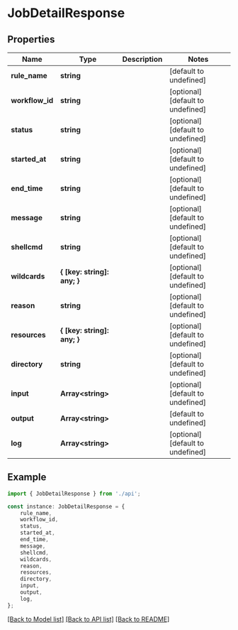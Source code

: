 # JobDetailResponse


## Properties

Name | Type | Description | Notes
------------ | ------------- | ------------- | -------------
**rule_name** | **string** |  | [default to undefined]
**workflow_id** | **string** |  | [optional] [default to undefined]
**status** | **string** |  | [optional] [default to undefined]
**started_at** | **string** |  | [optional] [default to undefined]
**end_time** | **string** |  | [optional] [default to undefined]
**message** | **string** |  | [optional] [default to undefined]
**shellcmd** | **string** |  | [optional] [default to undefined]
**wildcards** | **{ [key: string]: any; }** |  | [optional] [default to undefined]
**reason** | **string** |  | [optional] [default to undefined]
**resources** | **{ [key: string]: any; }** |  | [optional] [default to undefined]
**directory** | **string** |  | [optional] [default to undefined]
**input** | **Array&lt;string&gt;** |  | [optional] [default to undefined]
**output** | **Array&lt;string&gt;** |  | [default to undefined]
**log** | **Array&lt;string&gt;** |  | [optional] [default to undefined]

## Example

```typescript
import { JobDetailResponse } from './api';

const instance: JobDetailResponse = {
    rule_name,
    workflow_id,
    status,
    started_at,
    end_time,
    message,
    shellcmd,
    wildcards,
    reason,
    resources,
    directory,
    input,
    output,
    log,
};
```

[[Back to Model list]](../README.md#documentation-for-models) [[Back to API list]](../README.md#documentation-for-api-endpoints) [[Back to README]](../README.md)
